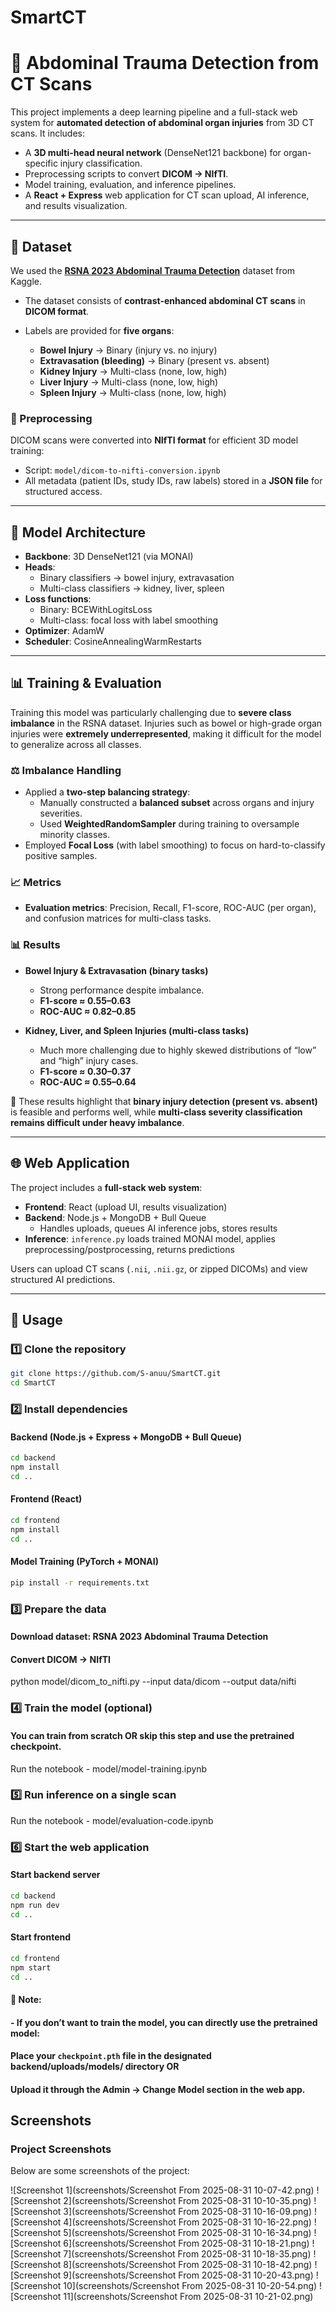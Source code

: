 # SmartCT

# 🩻 Abdominal Trauma Detection from CT Scans

This project implements a deep learning pipeline and a full-stack web system for **automated detection of abdominal organ injuries** from 3D CT scans. It includes:

- A **3D multi-head neural network** (DenseNet121 backbone) for organ-specific injury classification.
- Preprocessing scripts to convert **DICOM → NIfTI**.
- Model training, evaluation, and inference pipelines.
- A **React + Express** web application for CT scan upload, AI inference, and results visualization.

---

## 📂 Dataset

We used the **[RSNA 2023 Abdominal Trauma Detection](https://www.kaggle.com/competitions/rsna-2023-abdominal-trauma-detection/)** dataset from Kaggle.  

- The dataset consists of **contrast-enhanced abdominal CT scans** in **DICOM format**.  
- Labels are provided for **five organs**:  

  - **Bowel Injury** → Binary (injury vs. no injury)  
  - **Extravasation (bleeding)** → Binary (present vs. absent)  
  - **Kidney Injury** → Multi-class (none, low, high)  
  - **Liver Injury** → Multi-class (none, low, high)  
  - **Spleen Injury** → Multi-class (none, low, high)  

### 🔄 Preprocessing

DICOM scans were converted into **NIfTI format** for efficient 3D model training:

- Script: `model/dicom-to-nifti-conversion.ipynb`  
- All metadata (patient IDs, study IDs, raw labels) stored in a **JSON file** for structured access.  

---

## 🧠 Model Architecture

- **Backbone**: 3D DenseNet121 (via MONAI)  
- **Heads**:  
  - Binary classifiers → bowel injury, extravasation  
  - Multi-class classifiers → kidney, liver, spleen  
- **Loss functions**:  
  - Binary: BCEWithLogitsLoss  
  - Multi-class: focal loss with label smoothing  
- **Optimizer**: AdamW  
- **Scheduler**: CosineAnnealingWarmRestarts 

---

## 📊 Training & Evaluation

Training this model was particularly challenging due to **severe class imbalance** in the RSNA dataset. Injuries such as bowel or high-grade organ injuries were **extremely underrepresented**, making it difficult for the model to generalize across all classes.  

### ⚖️ Imbalance Handling
- Applied a **two-step balancing strategy**:
  - Manually constructed a **balanced subset** across organs and injury severities.  
  - Used **WeightedRandomSampler** during training to oversample minority classes.  
- Employed **Focal Loss** (with label smoothing) to focus on hard-to-classify positive samples.  

### 📈 Metrics
- **Evaluation metrics**: Precision, Recall, F1-score, ROC-AUC (per organ), and confusion matrices for multi-class tasks.  

### 📊 Results
- **Bowel Injury & Extravasation (binary tasks)**  
  - Strong performance despite imbalance.  
  - **F1-score ≈ 0.55–0.63**  
  - **ROC-AUC ≈ 0.82–0.85**  

- **Kidney, Liver, and Spleen Injuries (multi-class tasks)**  
  - Much more challenging due to highly skewed distributions of “low” and “high” injury cases.  
  - **F1-score ≈ 0.30–0.37**  
  - **ROC-AUC ≈ 0.55–0.64**  

🔎 These results highlight that **binary injury detection (present vs. absent)** is feasible and performs well, while **multi-class severity classification remains difficult under heavy imbalance**.

---

## 🌐 Web Application

The project includes a **full-stack web system**:

- **Frontend**: React (upload UI, results visualization)  
- **Backend**: Node.js + MongoDB + Bull Queue  
  - Handles uploads, queues AI inference jobs, stores results  
- **Inference**: `inference.py` loads trained MONAI model, applies preprocessing/postprocessing, returns predictions  

Users can upload CT scans (`.nii`, `.nii.gz`, or zipped DICOMs) and view structured AI predictions.

---

## 🚀 Usage
### 1️⃣ Clone the repository
```bash
git clone https://github.com/S-anuu/SmartCT.git
cd SmartCT
```

### 2️⃣ Install dependencies

#### Backend (Node.js + Express + MongoDB + Bull Queue)
```bash
cd backend
npm install
cd ..
```

#### Frontend (React)
```bash
cd frontend
npm install
cd ..
```

#### Model Training (PyTorch + MONAI)
```bash
pip install -r requirements.txt
```

### 3️⃣ Prepare the data

#### Download dataset: RSNA 2023 Abdominal Trauma Detection

#### Convert DICOM → NIfTI
python model/dicom_to_nifti.py --input data/dicom --output data/nifti

### 4️⃣ Train the model (optional)
#### You can train from scratch OR skip this step and use the pretrained checkpoint.
Run the notebook - model/model-training.ipynb

### 5️⃣ Run inference on a single scan
Run the notebook - model/evaluation-code.ipynb

### 6️⃣ Start the web application

#### Start backend server
```bash
cd backend
npm run dev
cd ..
```

#### Start frontend
```bash
cd frontend
npm start
cd ..
```

#### 🔑 Note:
#### - If you don’t want to train the model, you can directly use the pretrained model:
####   Place your `checkpoint.pth` file in the designated backend/uploads/models/ directory OR
####   Upload it through the Admin → Change Model section in the web app.

## Screenshots
### Project Screenshots

Below are some screenshots of the project:

![Screenshot 1](screenshots/Screenshot From 2025-08-31 10-07-42.png)
![Screenshot 2](screenshots/Screenshot From 2025-08-31 10-10-35.png)
![Screenshot 3](screenshots/Screenshot From 2025-08-31 10-16-09.png)
![Screenshot 4](screenshots/Screenshot From 2025-08-31 10-16-22.png)
![Screenshot 5](screenshots/Screenshot From 2025-08-31 10-16-34.png)
![Screenshot 6](screenshots/Screenshot From 2025-08-31 10-18-21.png)
![Screenshot 7](screenshots/Screenshot From 2025-08-31 10-18-35.png)
![Screenshot 8](screenshots/Screenshot From 2025-08-31 10-18-42.png)
![Screenshot 9](screenshots/Screenshot From 2025-08-31 10-20-43.png)
![Screenshot 10](screenshots/Screenshot From 2025-08-31 10-20-54.png)
![Screenshot 11](screenshots/Screenshot From 2025-08-31 10-21-02.png)



